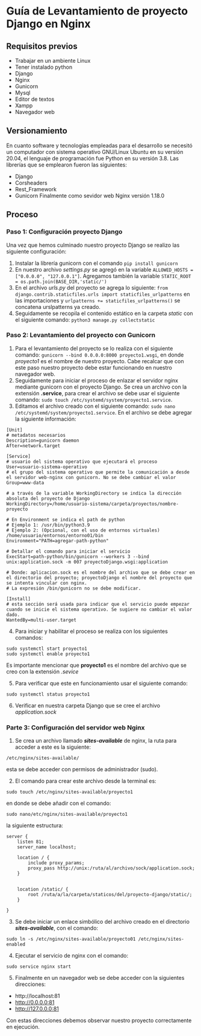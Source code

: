 # Guía de Levantamiento de proyecto Django en Nginx
## Requisitos previos

* Trabajar en un ambiente Linux
* Tener instalado python
* Django 
* Nginx
* Gunicorn
* Mysql
* Editor de textos
* Xampp
* Navegador web

## Versionamiento
En cuanto software y tecnologías empleadas para el desarrollo se necesitó un computador con sistema operativo GNU/Linux Ubuntu en su versión 20.04,
el lenguaje de programación fue Python en su versión 3.8. Las librerías que se emplearon fueron las siguientes:
* Django
* Corsheaders
* Rest_Framework
* Gunicorn
Finalmente como sevidor web Nginx versión 1.18.0

## Proceso
### Paso 1: Configuración proyecto Django
Una vez que hemos culminado nuestro proyecto Django se realizo las siguiente configuración:
1. Instalar la librería gunicorn con el comando `pip install gunicorn`
2. En nuestro archivo _settings.py_ se agregó en la variable `ALLOWED_HOSTS = ["0.0.0.0", "127.0.0.1"]`. Agregamos también la variable `STATIC_ROOT = os.path.join(BASE_DIR,'static/')`
1. En el archivo _urls.py_ del proyecto se agrega lo siguiente: `from django.contrib.staticfiles.urls import staticfiles_urlpatterns` en las importaciones y `urlpatterns += staticfiles_urlpatterns()` se concatena urslpatterns ya creado.
1. Seguidamente se recopila el contenido estático en la carpeta _static_ con el siguiente comando: `python3 manage.py collectstatic`

### Paso 2: Levantamiento del proyecto con Gunicorn
1. Para el levantamiento del proyecto se lo realiza con el siguiente comando: `gunicorn --bind 0.0.0.0:8000 proyecto1.wsgi`, en donde _proyecto1_ es el nombre de nuestro proyecto. Cabe recalcar que con este paso nuestro proyecto debe estar funcionando en nuestro navegador web.
1. Seguidamente para iniciar el proceso de enlazar el servidor nginx mediante gunicorn con el proyecto Django. Se crea un archivo con la extensión **.service**, para crear el archivo se debe usar el siguiente comando:  `sudo touch /etc/systemd/system/proyecto1.service`.
1. Editamos el archivo creado con el siguiente comando: `sudo nano /etc/systemd/system/proyecto1.service`. En el archivo se debe agregar la siguiente información:
> 
``` 
[Unit]
# metadatos necesarios
Description=gunicorn daemon
After=network.target

[Service]
# usuario del sistema operativo que ejecutará el proceso
User=usuario-sistema-operativo
# el grupo del sistema operativo que permite la comunicación a desde el servidor web-nginx con gunicorn. No se debe cambiar el valor
Group=www-data

# a través de la variable WorkingDirectory se indica la dirección absoluta del proyecto de Django
WorkingDirectory=/home/usuario-sistema/carpeta/proyectos/nombre-proyecto

# En Environment se indica el path de python
# Ejemplo 1: /usr/bin/python3.9
# Ejemplo 2: (Opcional, con el uso de entornos virtuales) /home/usuario/entornos/entorno01/bin
Environment="PATH=agregar-path-python"

# Detallar el comando para iniciar el servicio
ExecStart=path-python/bin/gunicorn --workers 3 --bind unix:application.sock -m 007 proyectoDjango.wsgi:application

# Donde: aplicacion.sock es el nombre del archivo que se debe crear en el directorio del proyecto; proyectoDjango el nombre del proyecto que se intenta vincular con nginx.
# La expresión /bin/gunicorn no se debe modificar.

[Install]
# esta sección será usada para indicar que el servicio puede empezar cuando se inicie el sistema operativo. Se sugiere no cambiar el valor dado.
WantedBy=multi-user.target
```

4. Para iniciar y habilitar el proceso se realiza con los siguientes comandos: 

```
sudo systemctl start proyecto1
sudo systemctl enable proyecto1
```
Es importante mencionar que **proyecto1** es el nombre del archivo que se creo con la extensión _.sevice_

5. Para verificar que este en funcionamiento usar el siguiente comando:

`sudo systemctl status proyecto1`

6. Verificar en nuestra carpeta Django que se cree el archivo _application.sock_

### Parte 3: Configuración del servidor web Nginx
1. Se crea un archivo llamado **_sites-available_** de nginx, la ruta para acceder a este es la siguiente:

`/etc/nginx/sites-available/` 

esta se debe acceder con permisos de administrador (sudo).

2. El comando para crear este archivo desde la terminal es:

`sudo touch /etc/nginx/sites-available/proyecto1`

en donde se debe añadir con el comando:

`sudo nano/etc/nginx/sites-available/proyecto1`

la siguiente estructura:

```
server {
    listen 81;
    server_name localhost;
    
    location / {
        include proxy_params;
        proxy_pass http://unix:/ruta/al/archivo/sock/application.sock;
    }

    
    location /static/ {
        root /ruta/a/la/carpeta/staticos/del/proyecto-django/static/;
    }

}

```

3. Se debe iniciar un enlace simbólico del archivo creado en el directorio **_sites-available_**, con el comando:

`sudo ln -s /etc/nginx/sites-available/proyecto01 /etc/nginx/sites-enabled`

4. Ejecutar el servicio de nginx con el comando:

`sudo service nginx start`

5. Finalmente en un navegador web se debe acceder con la siguientes direcciones:
* http://localhost:81
* http://0.0.0.0:81
* http://127.0.0.0:81

Con estas direcciones debemos observar nuestro proyecto correctamente en ejecución. 
